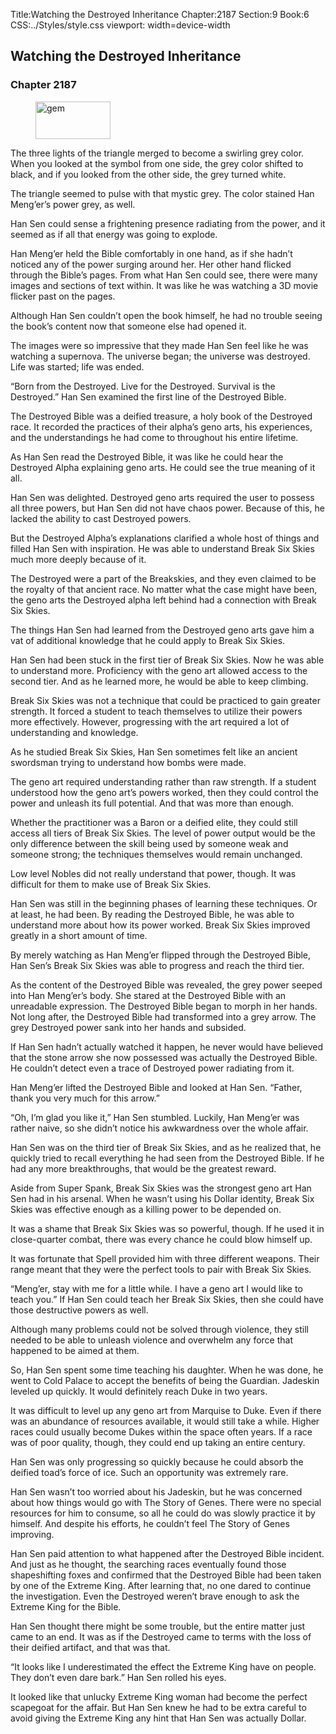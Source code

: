 Title:Watching the Destroyed Inheritance 
Chapter:2187 
Section:9 
Book:6 
CSS:../Styles/style.css 
viewport: width=device-width
  
## Watching the Destroyed Inheritance
### Chapter 2187 
<figure>
	<img src="../Images/gem.gif" alt="gem" id="gem" width="120" height="60" />
</figure>
  

  
  The three lights of the triangle merged to become a swirling grey color. When you looked at the symbol from one side, the grey color shifted to black, and if you looked from the other side, the grey turned white.

The triangle seemed to pulse with that mystic grey. The color stained Han Meng’er’s power grey, as well.

Han Sen could sense a frightening presence radiating from the power, and it seemed as if all that energy was going to explode.

Han Meng’er held the Bible comfortably in one hand, as if she hadn’t noticed any of the power surging around her. Her other hand flicked through the Bible’s pages. From what Han Sen could see, there were many images and sections of text within. It was like he was watching a 3D movie flicker past on the pages.

Although Han Sen couldn’t open the book himself, he had no trouble seeing the book’s content now that someone else had opened it.

The images were so impressive that they made Han Sen feel like he was watching a supernova. The universe began; the universe was destroyed. Life was started; life was ended.

“Born from the Destroyed. Live for the Destroyed. Survival is the Destroyed.” Han Sen examined the first line of the Destroyed Bible.

The Destroyed Bible was a deified treasure, a holy book of the Destroyed race. It recorded the practices of their alpha’s geno arts, his experiences, and the understandings he had come to throughout his entire lifetime.

As Han Sen read the Destroyed Bible, it was like he could hear the Destroyed Alpha explaining geno arts. He could see the true meaning of it all.

Han Sen was delighted. Destroyed geno arts required the user to possess all three powers, but Han Sen did not have chaos power. Because of this, he lacked the ability to cast Destroyed powers.

But the Destroyed Alpha’s explanations clarified a whole host of things and filled Han Sen with inspiration. He was able to understand Break Six Skies much more deeply because of it.

The Destroyed were a part of the Breakskies, and they even claimed to be the royalty of that ancient race. No matter what the case might have been, the geno arts the Destroyed alpha left behind had a connection with Break Six Skies.

The things Han Sen had learned from the Destroyed geno arts gave him a vat of additional knowledge that he could apply to Break Six Skies.

Han Sen had been stuck in the first tier of Break Six Skies. Now he was able to understand more. Proficiency with the geno art allowed access to the second tier. And as he learned more, he would be able to keep climbing.

Break Six Skies was not a technique that could be practiced to gain greater strength. It forced a student to teach themselves to utilize their powers more effectively. However, progressing with the art required a lot of understanding and knowledge.

As he studied Break Six Skies, Han Sen sometimes felt like an ancient swordsman trying to understand how bombs were made.

The geno art required understanding rather than raw strength. If a student understood how the geno art’s powers worked, then they could control the power and unleash its full potential. And that was more than enough.

Whether the practitioner was a Baron or a deified elite, they could still access all tiers of Break Six Skies. The level of power output would be the only difference between the skill being used by someone weak and someone strong; the techniques themselves would remain unchanged.

Low level Nobles did not really understand that power, though. It was difficult for them to make use of Break Six Skies.

Han Sen was still in the beginning phases of learning these techniques. Or at least, he had been. By reading the Destroyed Bible, he was able to understand more about how its power worked. Break Six Skies improved greatly in a short amount of time.

By merely watching as Han Meng’er flipped through the Destroyed Bible, Han Sen’s Break Six Skies was able to progress and reach the third tier.

As the content of the Destroyed Bible was revealed, the grey power seeped into Han Meng’er’s body. She stared at the Destroyed Bible with an unreadable expression. The Destroyed Bible began to morph in her hands. Not long after, the Destroyed Bible had transformed into a grey arrow. The grey Destroyed power sank into her hands and subsided.

If Han Sen hadn’t actually watched it happen, he never would have believed that the stone arrow she now possessed was actually the Destroyed Bible. He couldn’t detect even a trace of Destroyed power radiating from it.

Han Meng’er lifted the Destroyed Bible and looked at Han Sen. “Father, thank you very much for this arrow.”

“Oh, I’m glad you like it,” Han Sen stumbled. Luckily, Han Meng’er was rather naive, so she didn’t notice his awkwardness over the whole affair.

Han Sen was on the third tier of Break Six Skies, and as he realized that, he quickly tried to recall everything he had seen from the Destroyed Bible. If he had any more breakthroughs, that would be the greatest reward.

Aside from Super Spank, Break Six Skies was the strongest geno art Han Sen had in his arsenal. When he wasn’t using his Dollar identity, Break Six Skies was effective enough as a killing power to be depended on.

It was a shame that Break Six Skies was so powerful, though. If he used it in close-quarter combat, there was every chance he could blow himself up.

It was fortunate that Spell provided him with three different weapons. Their range meant that they were the perfect tools to pair with Break Six Skies.

“Meng’er, stay with me for a little while. I have a geno art I would like to teach you.” If Han Sen could teach her Break Six Skies, then she could have those destructive powers as well.

Although many problems could not be solved through violence, they still needed to be able to unleash violence and overwhelm any force that happened to be aimed at them.

So, Han Sen spent some time teaching his daughter. When he was done, he went to Cold Palace to accept the benefits of being the Guardian. Jadeskin leveled up quickly. It would definitely reach Duke in two years.

It was difficult to level up any geno art from Marquise to Duke. Even if there was an abundance of resources available, it would still take a while. Higher races could usually become Dukes within the space often years. If a race was of poor quality, though, they could end up taking an entire century.

Han Sen was only progressing so quickly because he could absorb the deified toad’s force of ice. Such an opportunity was extremely rare.

Han Sen wasn’t too worried about his Jadeskin, but he was concerned about how things would go with The Story of Genes. There were no special resources for him to consume, so all he could do was slowly practice it by himself. And despite his efforts, he couldn’t feel The Story of Genes improving.

Han Sen paid attention to what happened after the Destroyed Bible incident. And just as he thought, the searching races eventually found those shapeshifting foxes and confirmed that the Destroyed Bible had been taken by one of the Extreme King. After learning that, no one dared to continue the investigation. Even the Destroyed weren’t brave enough to ask the Extreme King for the Bible.

Han Sen thought there might be some trouble, but the entire matter just came to an end. It was as if the Destroyed came to terms with the loss of their deified artifact, and that was that.

“It looks like I underestimated the effect the Extreme King have on people. They don’t even dare bark.” Han Sen rolled his eyes.

It looked like that unlucky Extreme King woman had become the perfect scapegoat for the affair. But Han Sen knew he had to be extra careful to avoid giving the Extreme King any hint that Han Sen was actually Dollar.
